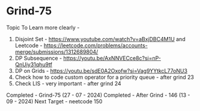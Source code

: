 # Grind-75

Topic To Learn more clearly - 
1. Disjoint Set - https://www.youtube.com/watch?v=aBxjDBC4M1U and Leetcode - https://leetcode.com/problems/accounts-merge/submissions/1312689804/
2. DP Subsequence - https://youtu.be/AxNNVECce8c?si=nP-QnUiy31qhu9tf
3. DP on Grids - https://youtu.be/sdE0A2Oxofw?si=Vag9YYtkcL77oNU3
4. Check how to code custom operator for a priority queue - after grind 23
5. Check LIS - very important - after grind 24

Completed - Grind-75 (27 - 07 - 2024)
Completed - After Grind - 146 (13 - 09 - 2024)
Next Target - neetcode 150 

